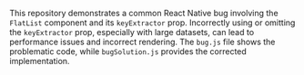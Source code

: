 This repository demonstrates a common React Native bug involving the `FlatList` component and its `keyExtractor` prop.  Incorrectly using or omitting the `keyExtractor` prop, especially with large datasets, can lead to performance issues and incorrect rendering. The `bug.js` file shows the problematic code, while `bugSolution.js` provides the corrected implementation.